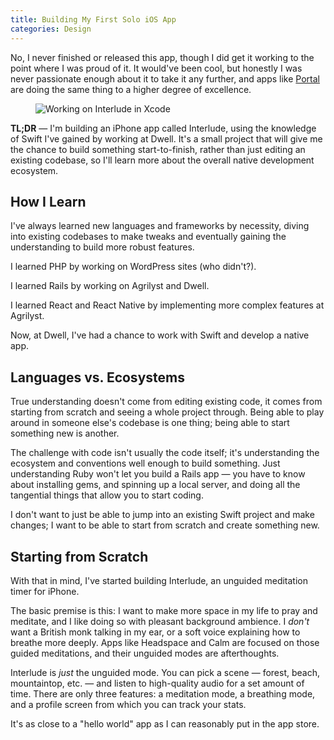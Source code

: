 ```yaml
---
title: Building My First Solo iOS App
categories: Design
---
```


<p class="infobox">
  No, I never finished or released this app, though I did get it working to the point where I was proud of it. It would've been cool, but honestly I was never passionate enough about it to take it any further, and apps like <a href="https://portal.app/" target="_blank">Portal</a> are doing the same thing to a higher degree of excellence.
</p>

<figure>
  <img src="{{ '/assets/img/writing/working-on-interlude.png' | absolute_url }}" alt="Working on Interlude in Xcode">
</figure>

**TL;DR** — I'm building an iPhone app called Interlude, using the knowledge of Swift I've gained by working at Dwell.
It's a small project that will give me the chance to build something start-to-finish, rather than just editing an existing
codebase, so I'll learn more about the overall native development ecosystem.

<!--more-->

## How I Learn

I've always learned new languages and frameworks by necessity, diving into existing codebases to make
tweaks and eventually gaining the understanding to build more robust features.

I learned PHP by working on WordPress sites (who didn't?).

I learned Rails by working on Agrilyst and Dwell.

I learned React and React Native by implementing more complex features at Agrilyst.

Now, at Dwell, I've had a chance to work with Swift and develop a native app.

## Languages vs. Ecosystems

True understanding doesn't come from editing existing code, it comes from starting from scratch and seeing a whole project
through. Being able to play around in someone else's codebase is one thing; being able to start something new is another.

The challenge with code isn't usually the code itself; it's understanding the ecosystem and conventions well enough to build
something. Just understanding Ruby won't let you build a Rails app — you have to know about installing gems, and spinning up a
local server, and doing all the tangential things that allow you to start coding.

I don't want to just be able to jump into an existing Swift project and make changes; I want to be able to start from
scratch and create something new.

## Starting from Scratch

With that in mind, I've started building Interlude, an unguided meditation timer for iPhone.

The basic premise is this: I want to make more space in my life to pray and meditate, and I like doing so with pleasant background
ambience. I _don't_ want a British monk talking in my ear, or a soft voice explaining how to breathe more deeply. Apps like
Headspace and Calm are focused on those guided meditations, and their unguided modes are afterthoughts.

Interlude is _just_ the unguided mode. You can pick a scene — forest, beach, mountaintop, etc. — and listen to high-quality
audio for a set amount of time. There are only three features: a meditation mode, a breathing mode, and a profile screen from which
you can track your stats.

It's as close to a "hello world" app as I can reasonably put in the app store.